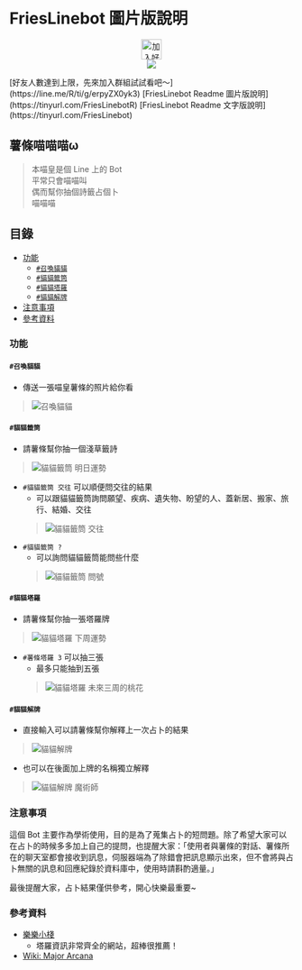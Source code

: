 # FriesLinebot 圖片版說明
<p align='center'>
<a href="https://line.me/R/ti/p/%40hld1679y">
<img height="36" border="0" alt="加入好友" src="https://tinyurl.com/yb9jephs"></a><br/>
<img src="https://i.imgur.com/0Okbbcmm.jpg"/>
</p>
[好友人數達到上限，先來加入群組試試看吧～](https://line.me/R/ti/g/erpyZX0yk3)  
[FriesLinebot Readme 圖片版說明](https://tinyurl.com/FriesLinebotR)  
[FriesLinebot Readme 文字版說明](https://tinyurl.com/FriesLinebot)

## 薯條喵喵喵ω

> 本喵皇是個 Line 上的 Bot  
> 平常只會喵喵叫  
> 偶而幫你抽個詩籤占個卜  
> 喵喵喵  

## 目錄
+ [功能](#功能)
	+ [`#召喚貓貓`](#召喚貓貓)
	+ [`#貓貓籤筒`](#貓貓籤筒)
	+ [`#貓貓塔羅`](#貓貓塔羅)
	+ [`#貓貓解牌`](#貓貓解牌)
+ [注意事項](#注意事項)
+ [參考資料](#參考資料)

### 功能

#### `#召喚貓貓`
+ 傳送一張喵皇薯條的照片給你看
> ![召喚貓貓](https://i.imgur.com/VJmizejm.png)

#### `#貓貓籤筒`
+ 請薯條幫你抽一個淺草籤詩
> ![貓貓籤筒 明日運勢](https://i.imgur.com/CnFTGq2m.png)
+ `#貓貓籤筒 交往` 可以順便問交往的結果
	+ 可以跟貓貓籤筒詢問願望、疾病、遺失物、盼望的人、蓋新居、搬家、旅行、結婚、交往
	> ![貓貓籤筒 交往](https://i.imgur.com/3Eu4jKjm.png)
+ `#貓貓籤筒 ?`
	+ 可以詢問貓貓籤筒能問些什麼
	> ![貓貓籤筒 問號](https://i.imgur.com/jCMtybmm.png)

#### `#貓貓塔羅`
+ 請薯條幫你抽一張塔羅牌
> ![貓貓塔羅 下周運勢](https://i.imgur.com/XB6gjM9m.png)
+ `#薯條塔羅 3` 可以抽三張
	+ 最多只能抽到五張
	> ![貓貓塔羅 未來三周的桃花](https://i.imgur.com/XRn6MYOl.jpg)

#### `#貓貓解牌`
+ 直接輸入可以請薯條幫你解釋上一次占卜的結果
> ![貓貓解牌](https://i.imgur.com/S4W1HlJm.png)
+ 也可以在後面加上牌的名稱獨立解釋
> ![貓貓解牌 魔術師](https://i.imgur.com/HBx7ylem.png)

### 注意事項
這個 Bot 主要作為學術使用，目的是為了蒐集占卜的短問題。除了希望大家可以在占卜的時候多多加上自己的提問，也提醒大家：「使用者與薯條的對話、薯條所在的聊天室都會接收到訊息，伺服器端為了除錯會把訊息顯示出來，但不會將與占卜無關的訊息和回應紀錄於資料庫中，使用時請斟酌適量。」

最後提醒大家，占卜結果僅供參考，開心快樂最重要~

### 參考資料
+ [樂樂小棧](http://mst168.idv.tw/tarot/TAROS/index.asp)
	+ 塔羅資訊非常齊全的網站，超棒很推薦！
+ [Wiki: Major Arcana](https://en.wikipedia.org/wiki/Major_Arcana)
